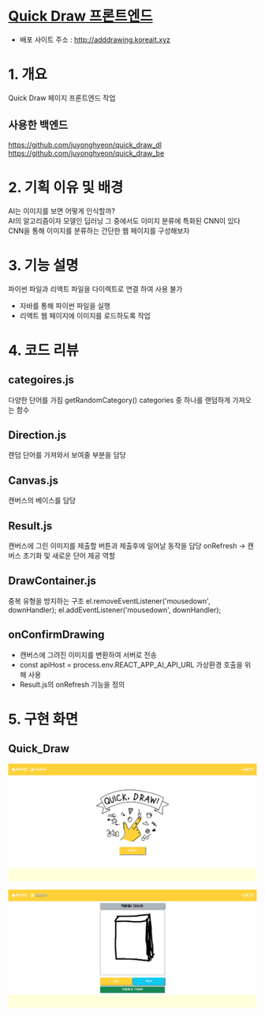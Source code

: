 # [Quick Draw 프론트엔드](http://adddrawing.koreait.xyz)
- 배포 사이트 주소 : http://adddrawing.koreait.xyz

# 1. 개요
Quick Draw 페이지 프론트엔드 작업 <br>

## 사용한 백엔드
https://github.com/juyonghyeon/quick_draw_dl <br>
https://github.com/juyonghyeon/quick_draw_be


# 2. 기획 이유 및 배경
AI는 이미지를 보면 어떻게 인식할까? <br>
AI의 알고리즘이자 모델인 딥러닝 그 중에서도 이미지 분류에 특화된 CNN이 있다 <br>
CNN을 통해 이미지를 분류하는 간단한 웹 페이지를 구성해보자


# 3. 기능 설명
파이썬 파일과 리액트 파일을 다이렉트로 연결 하여 사용 불가<br>
- 자바를 통해 파이썬 파일을 실행
- 리액트 웹 페이지에 이미지를 로드하도록 작업

# 4. 코드 리뷰
## categoires.js
다양한 단어를 가짐
getRandomCategory()
  categories 중 하나를 랜덤하게 가져오는 함수

## Direction.js
랜덤 단어를 가져와서 보여줄 부분을 담당

## Canvas.js
캔버스의 베이스를 담당

## Result.js
캔버스에 그린 이미지를 제출할 버튼과 제출후에 일어날 동작을 담당
onRefresh -> 캔버스 초기화 및 새로운 단어 제공 역할

## DrawContainer.js
중복 유형을 방지하는 구조
  el.removeEventListener('mousedown', downHandler);
  el.addEventListener('mousedown', downHandler);

## onConfirmDrawing
- 캔버스에 그려진 이미지를 변환하여 서버로 전송
- const apiHost = process.env.REACT_APP_AI_API_URL 가상환경 호출을 위해 사용
- Result.js의 onRefresh 기능을 정의

# 5. 구현 화면

## Quick_Draw
![img_1.png](img_1.png)

![img_2.png](img_2.png)
